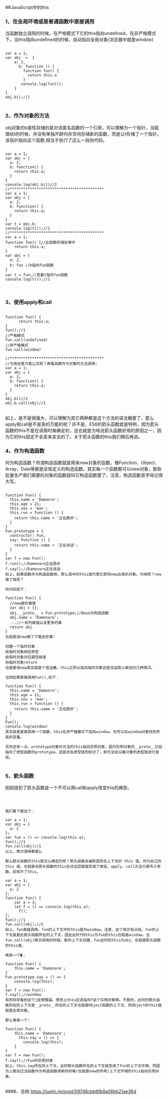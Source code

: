 ##JavaScript中的this
### 1、在全局环境或是普通函数中直接调用

当函数独立调用的时候，在严格模式下它的this指向undefined，在非严格模式下，当this指向undefined的时候，自动指向全局对象(浏览器中就是window)

<pre>
<code>
var a = 1;
var obj  =  {
    a: 2,
      b: function () {
        function fun() {
          return this.a
        }
       console.log(fun());
    }
} 
obj.b();//1
</code>
</pre>

### 2、作为对象的方法

obj对象的b属性存储的是对该匿名函数的一个引用，可以理解为一个指针。当赋值给t的时候，并没有单独开辟内存空间存储新的函数，而是让t存储了一个指针，该指针指向这个函数,相当于执行了这么一段伪代码。
<pre>
<code>
var a = 1;
var obj = {
  a: 2,
  b: function() {
    return this.a;
  }
}
console.log(obj.b())//2
//******************************************
var a = 1;
var obj = {
  a: 2,
  b: function() {
    return this.a;
  }
}
var t = obj.b;
console.log(t());//1
//******************************************
var a = 1;
function fun() {//此函数存储在堆中
    return this.a;
}
var obj = {
  a: 2,
  b: fun //b指向fun函数
}
var t = fun;//变量t指向fun函数
console.log(t());//1

</code>
</pre>
### 3、使用apply和call



<pre>
<code>
function fun() {
      return this.a;
}
fun();//1
//严格模式
fun.call(undefined)
//非严格模式
fun.call(window)

//******************************************
//为啥说是万能公式呢？再看函数作为对象的方法调用:
var a = 1;
var obj = {
  a: 2,
  b: function() {
    return this.a;
  }
}
obj.b()//2
obj.b.call(obj)//2
</code>
</pre>

如上，是不是很强大，可以理解为其它两种都是这个方法的语法糖罢了，那么apply和call是不是真的万能的呢？并不是，ES6的箭头函数就是特例，因为箭头函数的this不是在调用时候确定的，这也就是为啥说箭头函数好用的原因之一，因为它的this固定不会变来变去的了。关于箭头函数的this我们稍后再说。
### 4、作为构造函数

何为构造函数？所谓构造函数就是用来new对象的函数，像Function、Object、Array、Date等都是全局定义的构造函数。其实每一个函数都可以new对象，那些批量生产我们需要的对象的函数就叫它构造函数罢了。注意，构造函数首字母记得大写。

<pre>
<code>
function Fun() {
  this.name = 'Damonre';
  this.age = 21;
  this.sex = 'man';
  this.run = function () {
    return this.name + '正在跑步';
  }
}
Fun.prototype = {
  contructor: Fun,
  say: function () {
    return this.name + '正在说话';
  }
}
var f = new Fun();
f.run();//Damonare正在跑步
f.say();//Damonare正在说话
如上，如果函数作为构造函数用，那么其中的this就代表它即将new出来的对象。为啥呢？new做了啥呢？

伪代码如下：

function Fun() {
  //new做的事情
  var obj = {};
  obj.__proto__ = Fun.prototype;//Base为构造函数
  obj.name = 'Damonare';
  ...//一系列赋值以及更多的事
  return obj
}
也就是说new做了下面这些事:

创建一个临时对象
给临时对象绑定原型
给临时对象对应属性赋值
将临时对象return
也就是说new其实就是个语法糖，this之所以指向临时对象还是没逃脱上面说的几种情况。

当然如果直接调用Fun(),如下：

function Fun() {
  this.name = 'Damonre';
  this.age = 21;
  this.sex = 'man';
  this.run = function () {
    return this.name + '正在跑步';
  }
}
Fun();
console.log(window)
其实就是直接调用一个函数，this在非严格模式下指向window，你可以在window对象找到所有的变量。

另外还有一点，prototype对象的方法的this指向实例对象，因为实例对象的__proto__已经指向了原型函数的prototype。这就涉及原型链的知识了，即方法会沿着对象的原型链进行查找。
</code>
</pre>

### 5、箭头函数

刚刚提到了箭头函数是一个不可以用call和apply改变this的典型。
<pre>
<code>


我们看下面这个：

var a = 1;
var obj = {
  a: 2
};
var fun = () => console.log(this.a);
fun();//1
fun.call(obj)//1
以上，两次调用都是1。

那么箭头函数的this是怎么确定的呢？箭头函数会捕获其所在上下文的 this 值，作为自己的 this 值，也就是说箭头函数的this在词法层面就完成了绑定。apply，call方法只是传入参数，却改不了this。

var a = 1;
var obj = {
  a: 2
};
function fun() {
    var a = 3;
    let f = () => console.log(this.a);
      f();
};
fun();//1
fun.call(obj);//2
如上，fun直接调用，fun的上下文中的this值为window，注意，这个地方有点绕。fun的上下文就是此箭头函数所在的上下文，因此此时f的this为fun的this也就是window。当fun.call(obj)再次调用的时候，新的上下文创建，fun此时的this为obj，也就是箭头函数的this值。

再来一个�：

function Fun() {
    this.name = 'Damonare';
}
Fun.prototype.say = () => {
    console.log(this);
}
var f = new Fun();
f.say();//window
有的同学看到这个🌰会很懵逼，感觉上this应该指向f这个实例对象啊。不是的，此时的箭头函数所在的上下文是__proto__所在的上下文也就是Object函数的上下文，而Object的this值就是全局对象。

那么再来一个:

function Fun() {
    this.name = 'Damonare';
      this.say = () => {
        console.log(this);
    }
}
var f = new Fun();
f.say();//Fun的实例对象
如上，this.say所在的上下文，此时箭头函数所在的上下文就变成了Fun的上下文环境，而因为上面说过当函数作为构造函数调用的时候(也就是new的作用)上下文环境的this指向实例对象。
</code>
</pre>

###6、总结
https://juejin.im/post/59748cbb6fb9a06bb21ae36d
